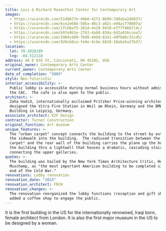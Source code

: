 ```yaml
---
title: Lois & Richard Rosenthal Center for Contemporary Art
images:
  - https://ucarecdn.com/5148677e-d4b0-4271-8b99-7d8aba2dd937/
  - https://ucarecdn.com/6ce2e684-58ba-48c3-a02c-e94acf78007a/
  - https://ucarecdn.com/1fcbbaf5-181d-4e29-9418-eff7f466714c/
  - https://ucarecdn.com/b97e861e-2763-4ab8-83da-b42a016ccea7/
  - https://ucarecdn.com/2984cd49-70d0-449d-8241-49fb86c31cd5/
  - https://ucarecdn.com/920cb8ce-fe9e-4c9e-b818-18aba5a27b37/
location:
  lat: 39.1028189
  lng: -84.512118
address: 44 E 6th St, Cincinnati, OH 45202, USA
original_owner: Contemporary Arts Center
current_owner: Contemporary Arts Center
date_of_completion: "2003"
style: Neo-futuristic
interior_accessibility: >-
  Public lobby is accessible during normal business hours without admission to
  the CAC.  The cafe is also open to the public.
architect: >-
  Zaha Hadid, internationally acclaimed Pritzker Prize-winning architect who
  designed the Vitra Fire Station in Weil am Rhein, Germany and the BMW Central
  Building in Leipzig, Germany.
associate_architect: KZF Design
contractor: Turner Construction
original_function: Art museum
unique_features: >-
  The "urban carpet" concept connects the building to the street by extending
  the sidewalk into the building.  The radiused transition between the "urban
  carpet" and the rear wall of the building carries the plane up the height of
  the building thru a lightwell that houses a dramatic, cascading stair
  connecting the upper galleries.
quotes: >-
  The building was hailed by the New York Times Architecture Critic, Herbert
  Muschamp, as "the most important American building to be completed since the
  end of the Cold War."
renovations: Lobby renovation
renovation_date: "2015"
renovation_architect: FRCH
renovation_changes: >-
  The renovation reorganized the lobby functions (reception and gift shop) and
  added a coffee shop to engage the public.
---
```


It is the first building in the US for the internationally renowned, Iraqi born, female architect from London. It is also the first major museum in the US to be designed by a woman.
